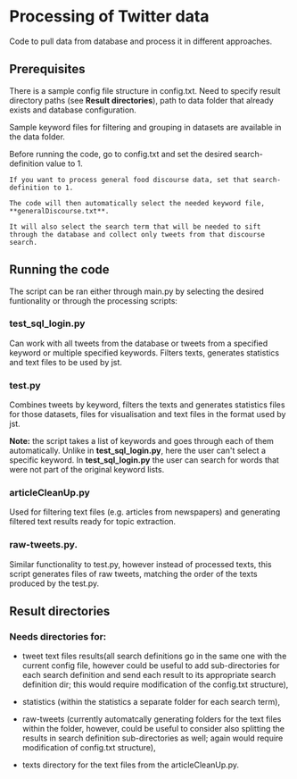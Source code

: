# Processing of Twitter data

Code to pull data from database and process it in different approaches.

## Prerequisites

There is a sample config file structure in config.txt. Need to specify result directory paths (see **Result directories**), path to data folder that already exists and database configuration.

Sample keyword files for filtering and grouping in datasets are available in the data folder.

Before running the code, go to config.txt and set the desired search-definition value to 1.

```
If you want to process general food discourse data, set that search-definition to 1.

The code will then automatically select the needed keyword file, **generalDiscourse.txt**.

It will also select the search term that will be needed to sift through the database and collect only tweets from that discourse search.
```

## Running the code

The script can be ran either through main.py by selecting the desired funtionality or through the processing scripts:

### test_sql_login.py 

Can work with all tweets from the database or tweets from a specified keyword or multiple specified keywords. Filters texts, generates statistics and text files to be used by jst.

### test.py

Combines tweets by keyword, filters the texts and generates statistics files for those datasets, files for visualisation and text files in the format used by jst.

**Note:** the script takes a list of keywords and goes through each of them automatically. Unlike in **test_sql_login.py**, here the user can't select a specific keyword. In **test_sql_login.py** the user can search for words that were not part of the original keyword lists.

### articleCleanUp.py 

Used for filtering text files (e.g. articles from newspapers) and generating filtered text results ready for topic extraction.

### raw-tweets.py.

Similar functionality to test.py, however instead of processed texts, this script generates files of raw tweets, matching the order of the texts produced by the test.py.

## Result directories

### Needs directories for: 

* tweet text files results(all search definitions go in the same one with the current config file, however could be useful to add sub-directories for each search definition and send each result to its appropriate search definition dir; this would require modification of the config.txt structure), 

* statistics (within the statistics a separate folder for each search term), 

* raw-tweets (currently automatcally generating folders for the text files within the folder, however, could be useful to consider also splitting the results in search definition sub-directories as well; again would require modification of config.txt structure), 

* texts directory for the text files from the articleCleanUp.py. 